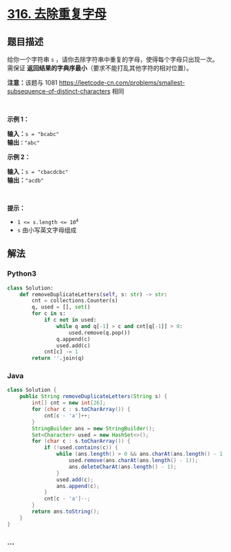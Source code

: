# [316. 去除重复字母](https://leetcode-cn.com/problems/remove-duplicate-letters)



## 题目描述

<!-- 这里写题目描述 -->

<p>给你一个字符串 <code>s</code> ，请你去除字符串中重复的字母，使得每个字母只出现一次。需保证 <strong>返回结果的字典序最小</strong>（要求不能打乱其他字符的相对位置）。</p>

<p><strong>注意：</strong>该题与 1081 <a href="https://leetcode-cn.com/problems/smallest-subsequence-of-distinct-characters">https://leetcode-cn.com/problems/smallest-subsequence-of-distinct-characters</a> 相同</p>

<p> </p>

<p><strong>示例 1：</strong></p>

<pre>
<strong>输入：</strong><code>s = "bcabc"</code>
<strong>输出<code>：</code></strong><code>"abc"</code>
</pre>

<p><strong>示例 2：</strong></p>

<pre>
<strong>输入：</strong><code>s = "cbacdcbc"</code>
<strong>输出：</strong><code>"acdb"</code></pre>

<p> </p>

<p><strong>提示：</strong></p>

<ul>
	<li><code>1 <= s.length <= 10<sup>4</sup></code></li>
	<li><code>s</code> 由小写英文字母组成</li>
</ul>


## 解法

<!-- 这里可写通用的实现逻辑 -->

<!-- tabs:start -->

### **Python3**

<!-- 这里可写当前语言的特殊实现逻辑 -->

```python
class Solution:
    def removeDuplicateLetters(self, s: str) -> str:
        cnt = collections.Counter(s)
        q, used = [], set()
        for c in s:
            if c not in used:
                while q and q[-1] > c and cnt[q[-1]] > 0:
                    used.remove(q.pop())
                q.append(c)
                used.add(c)
            cnt[c] -= 1
        return ''.join(q)
```

### **Java**

<!-- 这里可写当前语言的特殊实现逻辑 -->

```java
class Solution {
    public String removeDuplicateLetters(String s) {
        int[] cnt = new int[26];
        for (char c : s.toCharArray()) {
            cnt[c - 'a']++;
        }
        StringBuilder ans = new StringBuilder();
        Set<Character> used = new HashSet<>();
        for (char c : s.toCharArray()) {
            if (!used.contains(c)) {     
                while (ans.length() > 0 && ans.charAt(ans.length() - 1) > c && cnt[ans.charAt(ans.length() - 1) - 'a'] > 0) {
                    used.remove(ans.charAt(ans.length() - 1));
                    ans.deleteCharAt(ans.length() - 1);
                }
                used.add(c);
                ans.append(c);
            }
            cnt[c - 'a']--;
        }
        return ans.toString();
    }
}
```

### **...**

```

```

<!-- tabs:end -->
